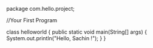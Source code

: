 package com.hello.project;

//Your First Program

class helloworld {
 public static void main(String[] args) {
     System.out.println("Hello, Sachin !"); 
 }
}
